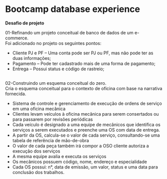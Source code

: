 # Bootcamp database experience

**Desafio de projeto** 
  
01-Refinando um projeto conceitual de banco de dados de um e-commerce.  
Foi adicionado no projeto os seguintes pontos:  

* Cliente PJ e PF – Uma conta pode ser PJ ou PF, mas não pode ter as duas informações; 
* Pagamento – Pode ter cadastrado mais de uma forma de pagamento;
* Entrega – Possui status e código de rastreio;  
##  
02-Construindo um esquema conceitual do zero.  
Cria o esquema conceitual para o contexto de oficina com base na narrativa fornecida.  

* Sistema de controle e gerenciamento de execução de ordens de serviço em uma oficina mecânica
* Clientes levam veículos à oficina mecânica para serem consertados ou para passarem por revisões  periódicas
* Cada veículo é designado a uma equipe de mecânicos que identifica os serviços a serem executados e preenche uma OS com data de entrega.
* A partir da OS, calcula-se o valor de cada serviço, consultando-se uma tabela de referência de mão-de-obra
* O valor de cada peça também irá compor a OSO cliente autoriza a execução dos serviços
* A mesma equipe avalia e executa os serviços
* Os mecânicos possuem código, nome, endereço e especialidade
* Cada OS possui: n°, data de emissão, um valor, status e uma data para conclusão dos trabalhos.

